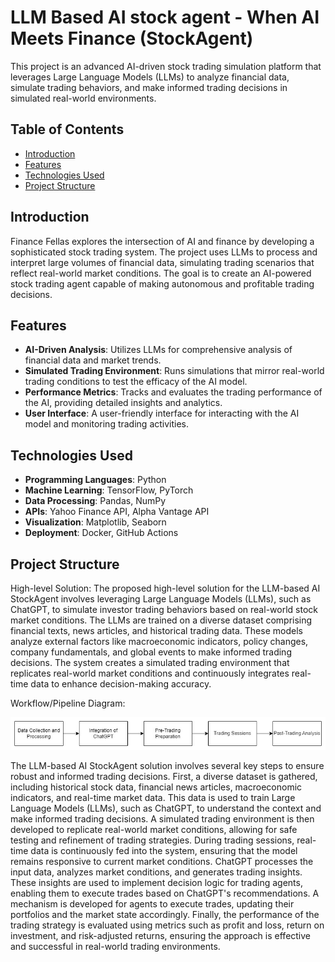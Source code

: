 # LLM Based AI stock agent - When AI Meets Finance (StockAgent)

This project is an advanced AI-driven stock trading simulation platform that leverages Large Language Models (LLMs) to analyze financial data, simulate trading behaviors, and make informed trading decisions in simulated real-world environments.

## Table of Contents

- [Introduction](#introduction)
- [Features](#features)
- [Technologies Used](#technologies-used)
- [Project Structure](#project-structure)

## Introduction

Finance Fellas explores the intersection of AI and finance by developing a sophisticated stock trading system. The project uses LLMs to process and interpret large volumes of financial data, simulating trading scenarios that reflect real-world market conditions. The goal is to create an AI-powered stock trading agent capable of making autonomous and profitable trading decisions.

## Features

- **AI-Driven Analysis**: Utilizes LLMs for comprehensive analysis of financial data and market trends.
- **Simulated Trading Environment**: Runs simulations that mirror real-world trading conditions to test the efficacy of the AI model.
- **Performance Metrics**: Tracks and evaluates the trading performance of the AI, providing detailed insights and analytics.
- **User Interface**: A user-friendly interface for interacting with the AI model and monitoring trading activities.

## Technologies Used

- **Programming Languages**: Python
- **Machine Learning**: TensorFlow, PyTorch
- **Data Processing**: Pandas, NumPy
- **APIs**: Yahoo Finance API, Alpha Vantage API
- **Visualization**: Matplotlib, Seaborn
- **Deployment**: Docker, GitHub Actions

## Project Structure
High-level Solution: The proposed high-level solution for the LLM-based AI StockAgent involves leveraging
Large Language Models (LLMs), such as ChatGPT, to simulate investor trading behaviors based on real-world stock
market conditions. The LLMs are trained on a diverse dataset comprising financial texts, news articles, and
historical trading data. These models analyze external factors like macroeconomic indicators, policy changes,
company fundamentals, and global events to make informed trading decisions. The system creates a simulated
trading environment that replicates real-world market conditions and continuously integrates real-time data to
enhance decision-making accuracy.

Workflow/Pipeline Diagram:

![System Architecture Diagram](Images/Workflow.jpg)


The LLM-based AI StockAgent solution involves several key steps to ensure robust and informed trading decisions.
First, a diverse dataset is gathered, including historical stock data, financial news articles, macroeconomic
indicators, and real-time market data. This data is used to train Large Language Models (LLMs), such as ChatGPT,
to understand the context and make informed trading decisions. A simulated trading environment is then developed
to replicate real-world market conditions, allowing for safe testing and refinement of trading strategies. During
trading sessions, real-time data is continuously fed into the system, ensuring that the model remains responsive to
current market conditions. ChatGPT processes the input data, analyzes market conditions, and generates trading
insights. These insights are used to implement decision logic for trading agents, enabling them to execute trades
based on ChatGPT's recommendations. A mechanism is developed for agents to execute trades, updating their
portfolios and the market state accordingly. Finally, the performance of the trading strategy is evaluated using
metrics such as profit and loss, return on investment, and risk-adjusted returns, ensuring the approach is effective
and successful in real-world trading environments.

